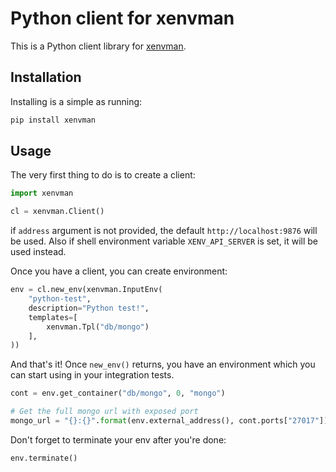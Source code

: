 # Python client for xenvman

This is a Python client library for [xenvman](https://github.com/syhpoon/xenvman).

## Installation

Installing is a simple as running:

```bash
pip install xenvman
```

## Usage

The very first thing to do is to create a client:

```python
import xenvman

cl = xenvman.Client()
```

if `address` argument is not provided, the default `http://localhost:9876`
will be used. Also if shell environment variable `XENV_API_SERVER` is set,
it will be used instead.

Once you have a client, you can create environment:

```python
env = cl.new_env(xenvman.InputEnv(
    "python-test",
    description="Python test!",
    templates=[
        xenvman.Tpl("db/mongo")
    ],
))
```

And that's it! Once `new_env()` returns, you have an environment which you can
start using in your integration tests.

```python
cont = env.get_container("db/mongo", 0, "mongo")

# Get the full mongo url with exposed port
mongo_url = "{}:{}".format(env.external_address(), cont.ports["27017"])
```

Don't forget to terminate your env after you're done:

```python
env.terminate()
```

